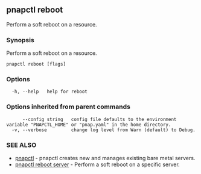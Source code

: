 ## pnapctl reboot

Perform a soft reboot on a resource.

### Synopsis

Perform a soft reboot on a resource.

```
pnapctl reboot [flags]
```

### Options

```
  -h, --help   help for reboot
```

### Options inherited from parent commands

```
      --config string   config file defaults to the environment variable "PNAPCTL_HOME" or "pnap.yaml" in the home directory.
  -v, --verbose         change log level from Warn (default) to Debug.
```

### SEE ALSO

* [pnapctl](pnapctl.md)	 - pnapctl creates new and manages existing bare metal servers.
* [pnapctl reboot server](pnapctl_reboot_server.md)	 - Perform a soft reboot on a specific server.

